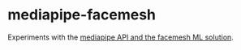 # mediapipe-facemesh
Experiments with the [mediapipe API and the facemesh ML solution](https://google.github.io/mediapipe/solutions/face_mesh.html).


